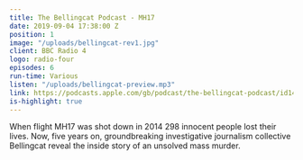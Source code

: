 ```yaml
---
title: The Bellingcat Podcast - MH17
date: 2019-09-04 17:38:00 Z
position: 1
image: "/uploads/bellingcat-rev1.jpg"
client: BBC Radio 4
logo: radio-four
episodes: 6
run-time: Various
listen: "/uploads/bellingcat-preview.mp3"
link: https://podcasts.apple.com/gb/podcast/the-bellingcat-podcast/id1472354896
is-highlight: true
---
```


When flight MH17 was shot down in 2014 298 innocent people lost their lives. Now, five years on, groundbreaking investigative journalism collective Bellingcat reveal the inside story of an unsolved mass murder. 
